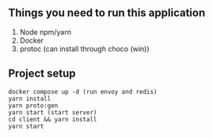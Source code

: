 ## Things you need to run this application

1. Node npm/yarn
2. Docker
3. protoc (can install through choco (win))

## Project setup

```
docker compose up -d (run envoy and redis)
yarn install
yarn proto:gen
yarn start (start server)
cd client && yarn install
yarn start
```
